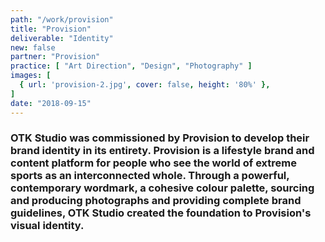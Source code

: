 ```yaml
---
path: "/work/provision"
title: "Provision"
deliverable: "Identity"
new: false
partner: "Provision"
practice: [ "Art Direction", "Design", "Photography" ]
images: [
  { url: 'provision-2.jpg', cover: false, height: '80%' },
]
date: "2018-09-15"
---
```


### OTK Studio was commissioned by Provision to develop their brand identity in its entirety. Provision is a lifestyle brand and content platform for people who see the world of extreme sports as an interconnected whole. Through a powerful, contemporary wordmark, a cohesive colour palette, sourcing and producing photographs and providing complete brand guidelines, OTK Studio created the foundation to Provision's visual identity.
